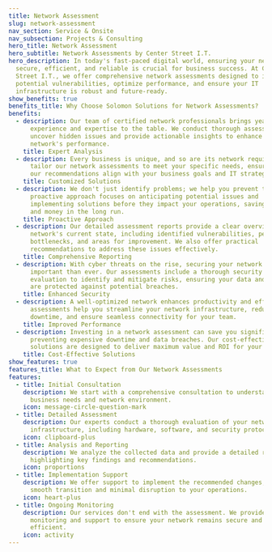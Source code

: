 ```yaml
---
title: Network Assessment
slug: network-assessment
nav_section: Service & Onsite
nav_subsection: Projects & Consulting
hero_title: Network Assessment
hero_subtitle: Network Assessments by Center Street I.T.
hero_description: In today's fast-paced digital world, ensuring your network is
  secure, efficient, and reliable is crucial for business success. At Center
  Street I.T., we offer comprehensive network assessments designed to identify
  potential vulnerabilities, optimize performance, and ensure your IT
  infrastructure is robust and future-ready.
show_benefits: true
benefits_title: Why Choose Solomon Solutions for Network Assessments?
benefits:
  - description: Our team of certified network professionals brings years of
      experience and expertise to the table. We conduct thorough assessments to
      uncover hidden issues and provide actionable insights to enhance your
      network's performance.
    title: Expert Analysis
  - description: Every business is unique, and so are its network requirements. We
      tailor our network assessments to meet your specific needs, ensuring that
      our recommendations align with your business goals and IT strategy.
    title: Customized Solutions
  - description: We don't just identify problems; we help you prevent them. Our
      proactive approach focuses on anticipating potential issues and
      implementing solutions before they impact your operations, saving you time
      and money in the long run.
    title: Proactive Approach
  - description: Our detailed assessment reports provide a clear overview of your
      network's current state, including identified vulnerabilities, performance
      bottlenecks, and areas for improvement. We also offer practical
      recommendations to address these issues effectively.
    title: Comprehensive Reporting
  - description: With cyber threats on the rise, securing your network is more
      important than ever. Our assessments include a thorough security
      evaluation to identify and mitigate risks, ensuring your data and systems
      are protected against potential breaches.
    title: Enhanced Security
  - description: A well-optimized network enhances productivity and efficiency. Our
      assessments help you streamline your network infrastructure, reduce
      downtime, and ensure seamless connectivity for your team.
    title: Improved Performance
  - description: Investing in a network assessment can save you significant costs by
      preventing expensive downtime and data breaches. Our cost-effective
      solutions are designed to deliver maximum value and ROI for your business.
    title: Cost-Effective Solutions
show_features: true
features_title: What to Expect from Our Network Assessments
features:
  - title: Initial Consultation
    description: We start with a comprehensive consultation to understand your
      business needs and network environment.
    icon: message-circle-question-mark
  - title: Detailed Assessment
    description: Our experts conduct a thorough evaluation of your network
      infrastructure, including hardware, software, and security protocols.
    icon: clipboard-plus
  - title: Analysis and Reporting
    description: We analyze the collected data and provide a detailed report
      highlighting key findings and recommendations.
    icon: proportions
  - title: Implementation Support
    description: We offer support to implement the recommended changes, ensuring a
      smooth transition and minimal disruption to your operations.
    icon: heart-plus
  - title: Ongoing Monitoring
    description: Our services don't end with the assessment. We provide ongoing
      monitoring and support to ensure your network remains secure and
      efficient.
    icon: activity
---
```

